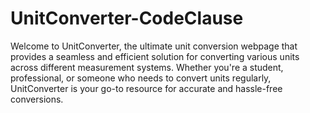 # UnitConverter-CodeClause
Welcome to UnitConverter, the ultimate unit conversion webpage that provides a seamless and efficient solution for converting various units across different measurement systems. Whether you're a student, professional, or someone who needs to convert units regularly, UnitConverter is your go-to resource for accurate and hassle-free conversions.
